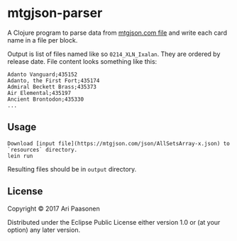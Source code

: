 # mtgjson-parser

A Clojure program to parse data from [mtgjson.com file](https://mtgjson.com/json/AllSetsArray-x.json) and write each card name in a file per block.

Output is list of files named like so `0214_XLN_Ixalan`. They are ordered by release date.
File content looks something like this:

    Adanto Vanguard;435152
    Adanto, the First Fort;435174
    Admiral Beckett Brass;435373
    Air Elemental;435197
    Ancient Brontodon;435330
    ...

## Usage

    Download [input file](https://mtgjson.com/json/AllSetsArray-x.json) to `resources` directory.
    lein run

Resulting files should be in `output` directory.

## License

Copyright © 2017 Ari Paasonen

Distributed under the Eclipse Public License either version 1.0 or (at
your option) any later version.
